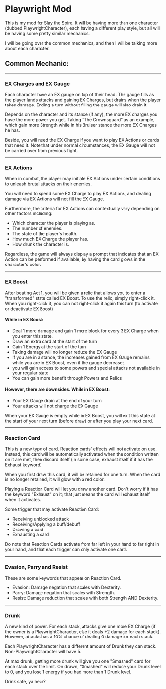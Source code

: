 # Playwright Mod

This is my mod for Slay the Spire. It will be having more than one character (dubbed PlaywrightCharacter), each having a different play style, but all will be having some pretty similar mechanics.

I will be going over the common mechanics, and then I will be talking more about each character.

## Common Mechanic:

---
### EX Charges and EX Gauge


Each character have an EX gauge on top of their head. The gauge fills as the player lands attacks and gaining EX Charges, but drains when the player takes damage. Ending a turn without filling the gauge will also drain it.

Depends on the character and its stance (if any), the more EX charges you have the more power you get. Taking "The Crownsguard" as an example, which gain more Strength while in his Bruiser stance the more EX Charges he has.

Beside, you will need the EX Charge if you want to play EX Actions or cards that need it. Note that under normal circumstances, the EX Gauge will not be carried over from previous fight.

---
### EX Actions

When in combat, the player may initiate EX Actions under certain conditions to unleash brutal attacks on their enemies.

You will need to spend some EX Charge to play EX Actions, and dealing damage via EX Actions will not fill the EX Gauge.

Furthermore, the criteria for EX Actions can contextually vary depending on other factors including:

- Which character the player is playing as.
- The number of enemies.
- The state of the player's health.
- How much EX Charge the player has.
- How drunk the character is.

Regardless, the game will always display a prompt that indicates that an EX Action can be performed if available, by having the card glows in the character's color.

---
### EX Boost

After beating Act 1, you will be given a relic that allows you to enter a "transformed" state called EX Boost.
To use the relic, simply right-click it.
When you right-click it, you can not right-click it again this turn (to activate or deactivate EX Boost)

#### While in EX Boost:
- Deal 1 more damage and gain 1 more block for every 3 EX Charge when you enter this state.
- Draw an extra card at the start of the turn
- Gain 1 Energy at the start of the turn
- Taking damage will no longer reduce the EX Gauge
- If you are in a stance, the increases gained from EX Gauge remains while you are in EX Boost, even if the gauge decreases.
- you will gain access to some powers and special attacks not available in your regular state
- You can gain more benefit through Powers and Relics

#### However, there are downsides. While in EX Boost:
- Your EX Gauge drain at the end of your turn
- Your attacks will not charge the EX Gauge

When your EX Gauge is empty while in EX Boost, you will exit this state at the start of your next turn (before draw) or after you play your next card.

---
### Reaction Card

This is a new type of card.
Reaction cards' effects will not activate on use. Instead, this card will be automatically activated when the condition written on it are met, then discard itself (in some case, exhaust itself if it has the Exhaust keyword)

When you first draw this card, it will be retained for one turn. When the card is no longer retained, it will glow with a red color.

Playing a Reaction Card will let you draw another card. Don't worry if it has the keyword "Exhaust" on it; that just means the card will exhaust itself when it activates.

Some trigger that may activate Reaction Card:
- Receiving unblocked attack
- Receiving/Applying a buff/debuff
- Drawing a card
- Exhausting a card

Do note that Reaction Cards activate from far left in your hand to far right in your hand, and that each trigger can only activate one card.

---
### Evasion, Parry and Resist

These are some keywords that appear on Reaction Card.
- Evasion: Damage negation that scales with Dexterity.
- Parry: Damage negation that scales with Strength.
- Resist: Damage reduction that scales with both Strength AND Dexterity.

---
### Drunk
A new kind of power. For each stack, attacks give one more EX Charge (if the owner is a PlaywrightCharacter, else it deals +2 damage for each stack). However, attacks has a 10% chance of dealing 0 damage for each stack.

Each PlaywrightCharacter has a different amount of Drunk they can stack. Non-PlaywrightCharacter will have 5.

At max drunk, getting more drunk will give you one "Smashed" card for each stack over the limit. On drawn, "Smashed" will reduce your Drunk level to 0, and you lose 1 energy if you had more than 1 Drunk level.

Drink safe, ya hear?
